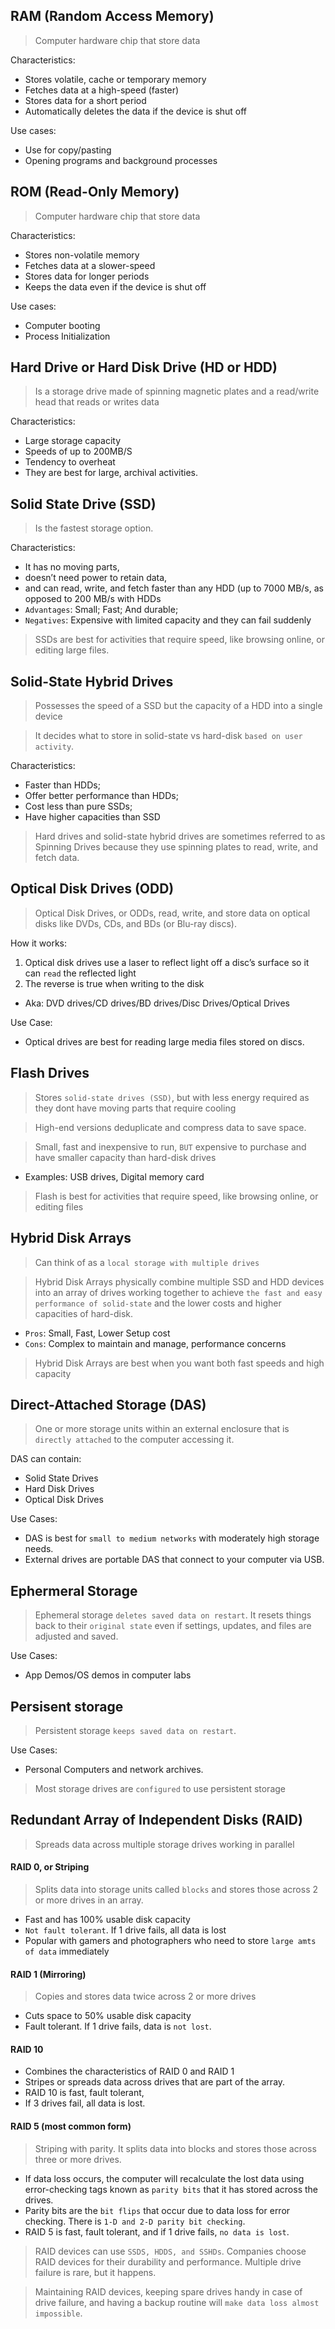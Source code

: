 ## RAM (Random Access Memory) 
> Computer hardware chip that store data

Characteristics:
* Stores volatile, cache or temporary memory
* Fetches data at a high-speed (faster)
* Stores data for a short period
* Automatically deletes the data if the device is shut off

Use cases:
* Use for copy/pasting
* Opening programs and background processes

## ROM (Read-Only Memory)
> Computer hardware chip that store data

Characteristics:
* Stores non-volatile memory
* Fetches data at a slower-speed
* Stores data for longer periods
* Keeps the data even if the device is shut off

Use cases:
* Computer booting
* Process Initialization

## Hard Drive or Hard Disk Drive (HD or HDD) 
> Is a storage drive made of spinning magnetic plates and a read/write head that reads or writes data

Characteristics:
* Large storage capacity
* Speeds of up to 200MB/S
* Tendency to overheat
* They are best for large, archival activities.

## Solid State Drive (SSD)
> Is the fastest storage option. 

Characteristics:
* It has no moving parts, 
* doesn’t need power to retain data,
* and can read, write, and fetch faster than any HDD
(up to 7000 MB/s, as opposed to 200 MB/s with HDDs
* `Advantages`: Small; Fast; And durable;
* `Negatives`: Expensive with limited capacity and they can fail suddenly

> SSDs are best for activities that require speed, like browsing online, or editing large files.

## Solid-State Hybrid Drives
> Possesses the speed of a SSD but the capacity of a HDD into a single device

> It decides what to store in solid-state vs hard-disk `based on user activity`.

Characteristics:
* Faster than HDDs;
* Offer better performance than HDDs;
* Cost less than pure SSDs;
* Have higher capacities than SSD

> Hard drives and solid-state hybrid drives are sometimes referred to
as Spinning Drives because they use spinning plates to read, write, and fetch data.

## Optical Disk Drives (ODD)
> Optical Disk Drives, or ODDs, read, write,
and store data on optical disks like DVDs, CDs, and BDs (or Blu-ray discs).

How it works:
1. Optical disk drives use a laser to reflect light off a disc’s surface so it can `read` the reflected light
2. The reverse is true when writing to the disk

* Aka: DVD drives/CD drives/BD drives/Disc Drives/Optical Drives

Use Case:
* Optical drives are best for reading large media files stored on discs.

## Flash Drives
> Stores `solid-state drives (SSD)`, but with less energy required as they dont have moving parts that require cooling 

> High-end versions deduplicate and compress data to save space.

> Small, fast and inexpensive to run, `BUT` expensive to purchase and have smaller capacity than hard-disk drives

* Examples: USB drives, Digital memory card

> Flash is best for activities that require speed, like browsing online, or editing files

## Hybrid Disk Arrays 
> Can think of as a `local storage with multiple drives`

> Hybrid Disk Arrays physically combine multiple SSD
and HDD devices into an array of drives working together to achieve `the fast and
easy performance of solid-state` and the lower costs and higher capacities of hard-disk.

* `Pros`: Small, Fast, Lower Setup cost
* `Cons`: Complex to maintain and manage, performance concerns
> Hybrid Disk Arrays are best when you want both fast speeds and high capacity

## Direct-Attached Storage (DAS)
> One or more storage units within an external enclosure that is `directly attached` to the computer accessing it.

DAS can contain:
* Solid State Drives
* Hard Disk Drives
* Optical Disk Drives

Use Cases:
* DAS is best for `small to medium networks` with moderately high storage needs.
* External drives are portable DAS that connect to your computer via USB.

## Ephermeral Storage
> Ephemeral storage `deletes saved data on restart`. It resets things back to their `original state` even if settings, updates, and files are adjusted and saved.

Use Cases:
* App Demos/OS demos in computer labs

## Persisent storage
> Persistent storage `keeps saved data on restart`.

Use Cases:
* Personal Computers and network archives.

> Most storage drives are `configured` to use persistent storage

## Redundant Array of Independent Disks (RAID)
> Spreads data across multiple storage drives working in parallel

#### RAID 0, or Striping
> Splits data into storage units called `blocks` and stores those across 2 or more drives in an array.
* Fast and has 100% usable disk capacity
* `Not fault tolerant`. If 1 drive fails, all data is lost
* Popular with gamers and photographers who need to store `large amts of data` immediately

#### RAID 1 (Mirroring)
> Copies and stores data twice across 2 or more drives
* Cuts space to 50% usable disk capacity
* Fault tolerant. If 1 drive fails, data is `not lost`.

#### RAID 10
* Combines the characteristics of RAID 0 and RAID 1
* Stripes or spreads data across drives that are part of the array.
* RAID 10 is fast, fault tolerant,
* If 3 drives fail, all data is lost.

#### RAID 5 (most common form)
> Striping with parity. It splits data into blocks
and stores those across three or more drives. 
* If data loss occurs, the computer will recalculate
the lost data using error-checking tags known as `parity bits` that it has stored across the drives.
* Parity bits are the `bit flips` that occur due to data loss for error checking. There is `1-D and 2-D parity bit checking`.
* RAID 5 is fast, fault tolerant,
and if 1 drive fails, `no data is lost`.

> RAID devices can use `SSDS, HDDS, and SSHDs`. Companies choose RAID devices for their durability and performance. Multiple drive failure is rare,
but it happens. 

> Maintaining RAID devices, keeping spare drives handy in case of drive failure, and having a backup routine will `make data loss almost impossible`.
